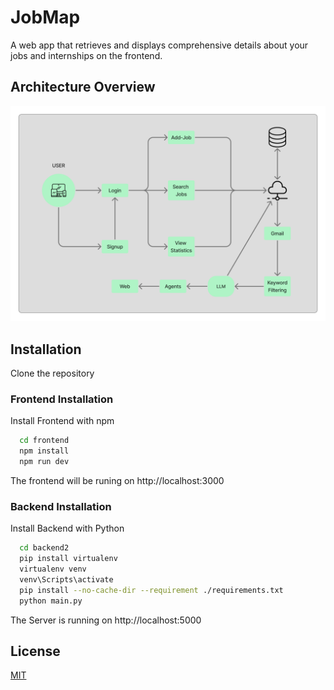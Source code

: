 
# JobMap

A web app that retrieves and displays comprehensive details about your jobs and internships on the frontend.


## Architecture Overview

![App Screenshot](https://github.com/Rhythm1710/JobMap/blob/main/frontend/assets/JobMap%20HLD.png?raw=true)

## Installation

Clone the repository 
### Frontend Installation
Install Frontend with npm

```bash
  cd frontend
  npm install 
  npm run dev
```
The frontend will be runing on http://localhost:3000 

### Backend Installation
Install Backend with Python

```bash
  cd backend2
  pip install virtualenv
  virtualenv venv
  venv\Scripts\activate
  pip install --no-cache-dir --requirement ./requirements.txt 
  python main.py
```
The Server is running on http://localhost:5000
## License

[MIT](https://choosealicense.com/licenses/mit/)

